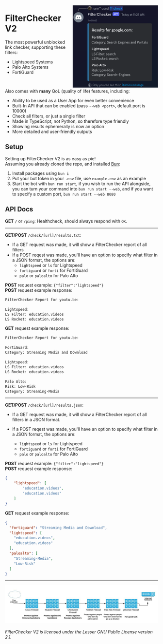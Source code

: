 <img align="right" src="readme/preview.png" height="270px"></img>
# FilterChecker V2
The most powerful unblocked link checker, supporting these filters:
* Lightspeed Systems
* Palo Alto Systems
* FortiGuard

<br>

Also comes with **many** QoL (quality of life) features, including:
* Ability to be used as a User App for even better convenience
* Built-In API that can be enabled (pass `--web <port>`, default port is 10000)
* Check all filters, or just a single filter
* Made in TypeScript, not Python, so therefore type friendly
* Showing results ephemerally is now an option
* More detailed and user-friendly outputs

## Setup
Setting up FilterChecker V2 is as easy as pie! <br >
Assuming you already cloned the repo, and installed [Bun](https://bun.sh):
1. Install packages using `bun i`
2. Put your bot token in your `.env` file, use `example.env` as an example
3. Start the bot with `bun run start`, if you wish to run the API alongside, you can turn your command into `bun run start --web`, and if you want to specify a custom port, `bun run start --web 8080`

## API Docs
**GET** `/` or `/ping`: Healthcheck, should always respond with `OK`.

----

**GET/POST** `/check/[url]/results.txt`: 
* If a GET request was made, it will show a FilterChecker report of all filters
* If a POST reqest was made, you'll have an option to specify what filter in a JSON format, the options are:
  * `lightspeed` or `ls` for Lightspeed
  * `fortiguard` or `forti` for FortiGuard
  * `palo` or `paloalto` for Palo Alto

**POST** request example:
`{"filter":"lightspeed"}` <br>
**POST** request example response:
```
FilterChecker Report for youtu.be:

Lightspeed:
LS Filter: education.videos
LS Rocket: education.videos

```

**GET** request example response:
```
FilterChecker Report for youtu.be:

FortiGuard:
Category: Streaming Media and Download

Lightspeed:
LS Filter: education.videos
LS Rocket: education.videos

Palo Alto:
Risk: Low-Risk
Category: Streaming-Media
```

----

**GET/POST** `/check/[url]/results.json`: 
* If a GET request was made, it will show a FilterChecker report of all filters in a JSON format.

* If a POST reqest was made, you'll have an option to specify what filter in a JSON format, the options are:
  * `lightspeed` or `ls` for Lightspeed
  * `fortiguard` or `forti` for FortiGuard
  * `palo` or `paloalto` for Palo Alto

**POST** request example:
`{"filter":"lightspeed"}` <br>
**POST** request example response:
```json
{
    "lightspeed": [
        "education.videos",
        "education.videos"
    ]
}
```
**GET** request example response:
```json
{
  "fortiguard": "Streaming Media and Download",
  "lightspeed": [
    "education.videos",
    "education.videos"
  ],
  "paloalto": [
    "Streaming-Media",
    "Low-Risk"
  ]
}
```

----
<img src="readme/lyrth.png" width="720px">
<br><br>
<i>FilterChecker V2 is licensed under the Lesser GNU Public License version 2.1.</i>
